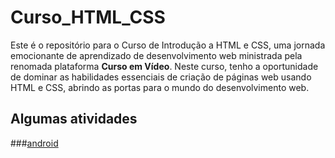 # Curso_HTML_CSS
   
Este é o repositório para o Curso de Introdução a HTML e CSS, uma jornada emocionante de aprendizado de desenvolvimento web 
ministrada pela renomada plataforma **Curso em Vídeo**. Neste curso, tenho a oportunidade de dominar as habilidades essenciais 
de criação de páginas web usando HTML e CSS, abrindo as portas para o mundo do desenvolvimento web.

## Algumas atividades

###[android](Proejtos/ProjetoCordel)
